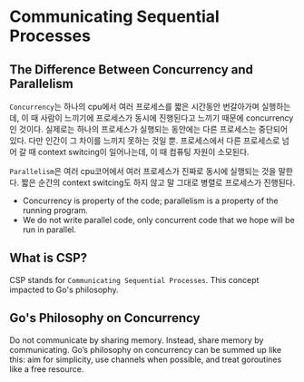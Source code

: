 # Communicating Sequential Processes

## The Difference Between Concurrency and Parallelism

`Concurrency`는 하나의 cpu에서 여러 프로세스를 짧은 시간동안 번갈아가며 실행하는데, 이 때 사람이 느끼기에 프로세스가 동시에 진행된다고 느끼기 때문에 concurrency인 것이다.
실제로는 하나의 프로세스가 실행되는 동안에는 다른 프로세스는 중단되어 있다. 다만 인간이 그 차이를 느끼지 못하는 것일 뿐. 프로세스에서 다른 프로세스로 넘어 갈 때 context switcing이 일어나는데, 이 때 컴퓨팅 자원이 소모된다.

`Parallelism`은 여러 cpu코어에서 여러 프로세스가 진짜로 동시에 실행되는 것을 말한다. 짧은 순간의 context switcing도 하지 않고 말 그대로 병렬로 프로세스가 진행된다.

- Concurrency is property of the code; parallelism is a property of the running program.
- We do not write parallel code, only concurrent code that we hope will be run in parallel.

## What is CSP?

CSP stands for `Communicating Sequential Processes`. This concept impacted to Go's philosophy.

## Go's Philosophy on Concurrency

Do not communicate by sharing memory. Instead, share memory by communicating.
Go’s philosophy on concurrency can be summed up like this: aim for simplicity, use channels when possible, and treat goroutines like a free resource.